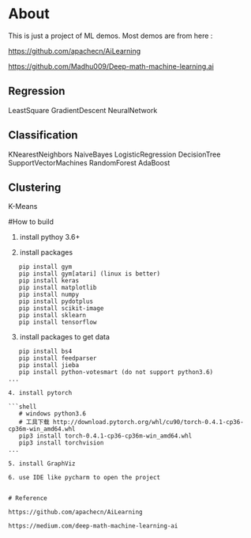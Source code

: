 # About
This is just a project of ML demos. Most demos are from here :

https://github.com/apachecn/AiLearning

https://github.com/Madhu009/Deep-math-machine-learning.ai

## Regression
LeastSquare
GradientDescent
NeuralNetwork

## Classification
KNearestNeighbors
NaiveBayes
LogisticRegression
DecisionTree
SupportVectorMachines
RandomForest
AdaBoost


## Clustering
K-Means


#How to build

1. install pythoy 3.6+

2. install packages

 ```shell
    pip install gym
    pip install gym[atari] (linux is better)
    pip install keras
    pip install matplotlib
    pip install numpy
    pip install pydotplus
    pip install scikit-image
    pip install sklearn
    pip install tensorflow
```

3. install packages to get data

 ```shell
    pip install bs4
    pip install feedparser
    pip install jieba
    pip install python-votesmart (do not support python3.6)
 ...

4. install pytorch

 ```shell
    # windows python3.6
    # 工具下载 http://download.pytorch.org/whl/cu90/torch-0.4.1-cp36-cp36m-win_amd64.whl
    pip3 install torch-0.4.1-cp36-cp36m-win_amd64.whl
    pip3 install torchvision
 ...

5. install GraphViz

6. use IDE like pycharm to open the project


# Reference

https://github.com/apachecn/AiLearning

https://medium.com/deep-math-machine-learning-ai
